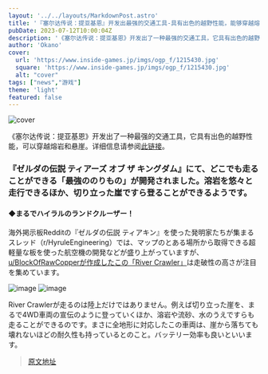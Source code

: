 ```yaml
---
layout: '../../layouts/MarkdownPost.astro'
title: '『塞尔达传说：提亚基恩』开发出最强的交通工具-具有出色的越野性能，能够穿越熔岩和悬崖'
pubDate: 2023-07-12T10:00:04Z
description: '《塞尔达传说：提亚基恩》开发出了一种最强的交通工具，它具有出色的越野性能，可以穿越熔岩和悬崖。'
author: 'Okano'
cover:
  url: 'https://www.inside-games.jp/imgs/ogp_f/1215430.jpg'
  square: 'https://www.inside-games.jp/imgs/ogp_f/1215430.jpg'
  alt: "cover"
tags: ["news","游戏"]
theme: 'light'
featured: false
---
```


![cover](https://www.inside-games.jp/imgs/ogp_f/1215430.jpg)

《塞尔达传说：提亚基恩》开发出了一种最强的交通工具，它具有出色的越野性能，可以穿越熔岩和悬崖。详细信息请参阅[此链接](https://www.inside-games.jp/article/2023/07/12/147163.html)。

### 『ゼルダの伝説 ティアーズ オブ ザ キングダム』にて、どこでも走ることができる「最強ののりもの」が開発されました。溶岩を悠々と走行できるほか、切り立った崖ですら登ることができるようです。

#### ◆まるでハイラルのランドクルーザー！
海外掲示板Redditの『ゼルダの伝説 ティアキン』を使った発明家たちが集まるスレッド（r/HyruleEngineering）では、マップのとある場所から取得できる超軽量な板を使った航空機の開発などが盛り上がっていますが、[u/BlockOfRawCopperが作成したこの「River Crawler」](https://www.reddit.com/r/HyruleEngineering/comments/14vxue2/introducing_the_river_crawler/)は走破性の高さが注目を集めています。

![image](https://www.inside-games.jp/imgs/zoom/1215428.png)
![image](https://www.inside-games.jp/imgs/zoom/1215429.png)

River Crawlerが走るのは陸上だけではありません。例えば切り立った崖を、まるで4WD車両の宣伝のように登っていくほか、溶岩や流砂、水のうえですらも走ることができるのです。まさに全地形に対応したこの車両は、崖から落ちても壊れないほどの耐久性も持っているとのこと。バッテリー効率も良いといいます。

>[原文地址](https://www.inside-games.jp/article/2023/07/12/147163.html)  